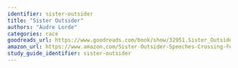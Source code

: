 ```yaml
---
identifier: sister-outsider
title: "Sister Outsider"
authors: "Audre Lorde"
categories: race
goodreads_url: https://www.goodreads.com/book/show/32951.Sister_Outsider
amazon_url: https://www.amazon.com/Sister-Outsider-Speeches-Crossing-Feminist-ebook/dp/B006L7RCEI/
study_guide_identifier: sister-outsider
---
```

